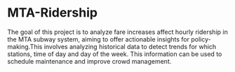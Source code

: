 # MTA-Ridership
The goal of this project is to analyze fare increases affect hourly ridership in the MTA subway system, aiming to offer actionable insights for policy-making.This involves analyzing historical data to detect trends for which stations, time of day and day of the week. This information can be used to schedule maintenance and improve crowd management.
